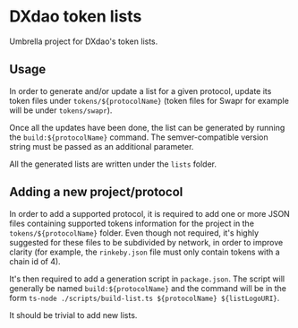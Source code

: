 # DXdao token lists

Umbrella project for DXdao's token lists.

## Usage

In order to generate and/or update a list for a given protocol, update its token files under `tokens/${protocolName}` (token files for Swapr for example will be under `tokens/swapr`).

Once all the updates have been done, the list can be generated by running the `build:${protocolName}` command. The semver-compatible version string must be passed as an additional parameter.

All the generated lists are written under the `lists` folder.

## Adding a new project/protocol

In order to add a supported protocol, it is required to add one or more JSON files containing supported tokens information for the project in the `tokens/${protocolName}` folder.
Even though not required, it's highly suggested for these files to be subdivided by network, in order to improve clarity (for example, the `rinkeby.json` file must only contain tokens with a chain id of 4).

It's then required to add a generation script in `package.json`.
The script will generally be named `build:${protocolName}` and the command will be in the form `ts-node ./scripts/build-list.ts ${protocolName} ${listLogoURI}`.

It should be trivial to add new lists.
